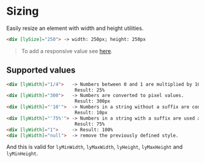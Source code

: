 # Sizing

Easily resize an element with width and height utilities.

```html
<div [lySize]="250"> -> width: 250px; height: 250px
```

> To add a responsive value see [here](/styles/inline-media-query).


## Supported values

```html
<div [lyWidth]="1/4">   -> Numbers between 0 and 1 are multiplied by 100 and converted to % values.
                         Result: 25%
<div [lyWidth]="300">   -> Numbers are converted to pixel values.
                         Result: 300px
<div [lyWidth]="'10'">  -> Numbers in a string without a suffix are converted as above.
                         Result: 10px
<div [lyWidth]="'75%'"> -> Numbers in a string with a suffix are used as raw CSS.
                         Result: 75%
<div [lyWidth]="1">     -> Result: 100%
<div [lyWidth]="null">  -> remove the previously defined style.
```

And this is valid for `lyMinWidth`, `lyMaxWidth`, `lyHeight`, `lyMaxHeight` and `lyMinHeight`.
